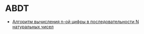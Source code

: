 # ABDT

- [Алгоритм вычисления n-ой цифры в последовательности N натуральных чисел](https://github.com/Helmoz/ABDT/tree/calculateNDigit/ABDT_HW2)
